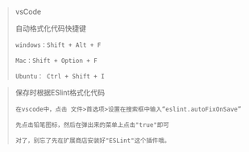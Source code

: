 > vsCode 
>
> 自动格式化代码快捷键 
>
> ```
> windows：Shift + Alt + F
>
> Mac：Shift + Option + F
>
> Ubuntu： Ctrl + Shift + I
> ```

> 保存时根据ESlint格式化代码
>
> ```
> 在vscode中，点击 文件>首选项>设置在搜索框中输入“eslint.autoFixOnSave”
>
> 先点击铅笔图标，然后在弹出来的菜单上点击"true"即可
>
> 对了，别忘了先在扩展商店安装好"ESLint"这个插件哦。
> ```



